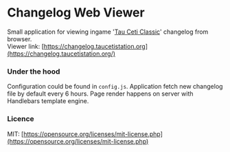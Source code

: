# Changelog Web Viewer
Small application for viewing ingame '[Tau Ceti Classic](https://github.com/TauCetiStation/TauCetiClassic)' changelog from browser.
<br />
Viewer link: [https://changelog.taucetistation.org](https://changelog.taucetistation.org/)

### Under the hood
Configuration could be found in `config.js`. 
Application fetch new changelog file by default every 6 hours. Page render happens on server with Handlebars template engine.

### Licence
MIT: [https://opensource.org/licenses/mit-license.php](https://opensource.org/licenses/mit-license.php)